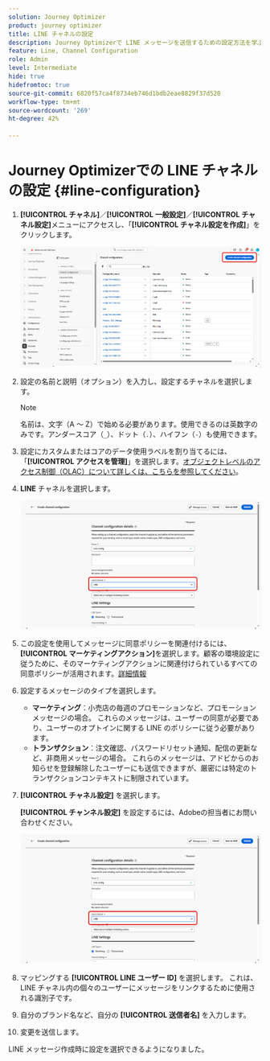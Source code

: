 ```yaml
---
solution: Journey Optimizer
product: journey optimizer
title: LINE チャネルの設定
description: Journey Optimizerで LINE メッセージを送信するための設定方法を学ぶ
feature: Line, Channel Configuration
role: Admin
level: Intermediate
hide: true
hidefromtoc: true
source-git-commit: 6820f57ca4f8734eb746d1bdb2eae8829f37d520
workflow-type: tm+mt
source-wordcount: '269'
ht-degree: 42%

---
```


# Journey Optimizerでの LINE チャネルの設定 {#line-configuration}

1. **[!UICONTROL チャネル]**／**[!UICONTROL 一般設定]**／**[!UICONTROL チャネル設定]**&#x200B;メニューにアクセスし、「**[!UICONTROL チャネル設定を作成]**」をクリックします。

   ![](assets/line-config-1.png)

1. 設定の名前と説明（オプション）を入力し、設定するチャネルを選択します。

   >[!NOTE]
   >
   > 名前は、文字（A ～ Z）で始める必要があります。使用できるのは英数字のみです。アンダースコア（`_`）、ドット（`.`）、ハイフン（`-`）も使用できます。

1. 設定にカスタムまたはコアのデータ使用ラベルを割り当てるには、「**[!UICONTROL アクセスを管理]**」を選択します。[オブジェクトレベルのアクセス制御（OLAC）について詳しくは、こちらを参照してください](../administration/object-based-access.md)。

1. **LINE** チャネルを選択します。

   ![](assets/line-config-2.png)

1. この設定を使用してメッセージに同意ポリシーを関連付けるには、**[!UICONTROL マーケティングアクション]**&#x200B;を選択します。顧客の環境設定に従うために、そのマーケティングアクションに関連付けられているすべての同意ポリシーが活用されます。[詳細情報](../action/consent.md#surface-marketing-actions)

1. 設定するメッセージのタイプを選択します。

   * **マーケティング**：小売店の毎週のプロモーションなど、プロモーションメッセージの場合。 これらのメッセージは、ユーザーの同意が必要であり、ユーザーのオプトインに関する LINE のポリシーに従う必要があります。
   * **トランザクション**：注文確認、パスワードリセット通知、配信の更新など、非商用メッセージの場合。 これらのメッセージは、アドビからのお知らせを登録解除したユーザーにも送信できますが、厳密には特定のトランザクションコンテキストに制限されています。

1. **[!UICONTROL チャネル設定]** を選択します。

   **[!UICONTROL チャンネル設定]** を設定するには、Adobeの担当者にお問い合わせください。

   ![](assets/line-config-2.png)

1. マッピングする **[!UICONTROL LINE ユーザー ID]** を選択します。 これは、LINE チャネル内の個々のユーザーにメッセージをリンクするために使用される識別子です。

1. 自分のブランド名など、自分の **[!UICONTROL 送信者名]** を入力します。

1. 変更を送信します。

LINE メッセージ作成時に設定を選択できるようになりました。
